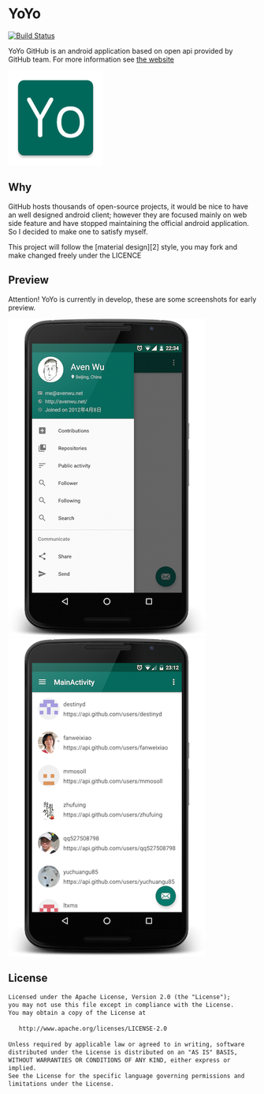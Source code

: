 YoYo
======
[![Build Status](https://travis-ci.org/avenwu/yoyo.svg?branch=master)](https://travis-ci.org/avenwu/yoyo)

YoYo GitHub is an android application based on open api provided by GitHub team.
For more information see [the website][1]

![YoYo Logo](app/src/main/res/mipmap-xxxhdpi/ic_launcher.png)

Why
--------

GitHub hosts thousands of open-source projects, it would be nice to have an well designed android
 client; however they are focused mainly on web side feature and have stopped maintaining the
 official android application. So I decided to make one to satisfy myself.

This project will follow the [material design][2] style, you may fork and make changed freely under
the LICENCE

Preview
--------

Attention! YoYo is currently in develop, these are some screenshots for early preview.

![device-2016-03-31-223548.png](doc/device-2016-03-31-223548.png)
![device-2016-03-31-231330.png](doc/device-2016-03-31-231330.png)

License
-------

    Licensed under the Apache License, Version 2.0 (the "License");
    you may not use this file except in compliance with the License.
    You may obtain a copy of the License at

       http://www.apache.org/licenses/LICENSE-2.0

    Unless required by applicable law or agreed to in writing, software
    distributed under the License is distributed on an "AS IS" BASIS,
    WITHOUT WARRANTIES OR CONDITIONS OF ANY KIND, either express or implied.
    See the License for the specific language governing permissions and
    limitations under the License.

 [1]: http://avenwu.net/yoyo
 [1]: http://www.google.com/design/spec/material-design/introduction.html